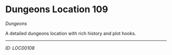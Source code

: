 # Dungeons Location 109

*Dungeons*

A detailed dungeons location with rich history and plot hooks.

---
*ID: LOC00108*
